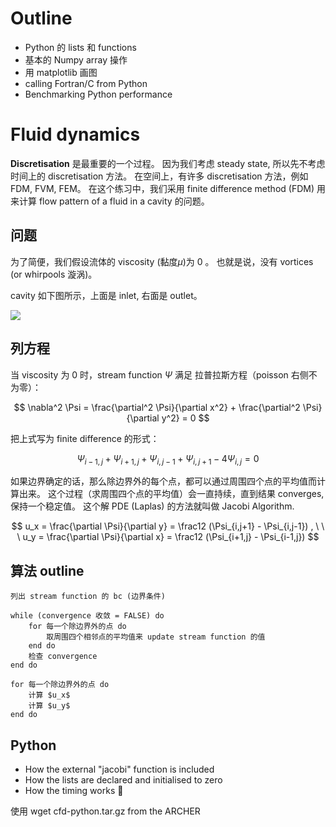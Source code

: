 # Outline
- Python 的 lists 和 functions
- 基本的 Numpy array 操作
- 用 matplotlib 画图
- calling Fortran/C from Python
- Benchmarking Python performance

# Fluid dynamics
**Discretisation** 是最重要的一个过程。
因为我们考虑 steady state, 所以先不考虑时间上的 discretisation 方法。
在空间上，有许多 discretisation 方法，例如 FDM, FVM, FEM。
在这个练习中，我们采用 finite difference method (FDM) 用来计算 
flow pattern of a fluid in a cavity 的问题。

## 问题
为了简便，我们假设流体的 viscosity (黏度$\mu$)为 0 。
也就是说，没有 vortices (or whirpools 漩涡)。

cavity 如下图所示，上面是 inlet, 右面是 outlet。

![](http://wx2.sinaimg.cn/mw690/8db2c8cbgy1flkfcpfv0uj20xk0fwaai.jpg)

## 列方程
当 viscosity 为 0 时，stream function $\Psi$ 满足
拉普拉斯方程（poisson 右侧不为零）： 

$$
\nabla^2 \Psi = \frac{\partial^2 \Psi}{\partial x^2} +
 \frac{\partial^2 \Psi}{\partial y^2} = 0 
$$

把上式写为 finite difference 的形式：

$$
\Psi_{i-1,j} + \Psi_{i+1,j} + \Psi_{i,j-1} + \Psi_{i,j+1} - 4\Psi_{i,j} = 0
$$

如果边界确定的话，那么除边界外的每个点，都可以通过周围四个点的平均值而计算出来。
这个过程（求周围四个点的平均值）会一直持续，直到结果 converges, 保持一个稳定值。
这个解 PDE (Laplas) 的方法就叫做 Jacobi Algorithm.

$$
u_x = \frac{\partial \Psi}{\partial y} = \frac12 
(\Psi_{i,j+1} - \Psi_{i,j-1}) , \ \ \ 
u_y = \frac{\partial \Psi}{\partial x} = \frac12 
(\Psi_{i+1,j} - \Psi_{i-1,j})
$$

## 算法 outline

    列出 stream function 的 bc (边界条件)

    while (convergence 收敛 = FALSE) do
        for 每一个除边界外的点 do
            取周围四个相邻点的平均值来 update stream function 的值
        end do
        检查 convergence
    end do

    for 每一个除边界外的点 do 
        计算 $u_x$
        计算 $u_y$
    end do

## Python

- How the external "jacobi" function is included
- How the lists are declared and initialised to zero
- How the timing works 

使用 wget
cfd-python.tar.gz from the ARCHER






